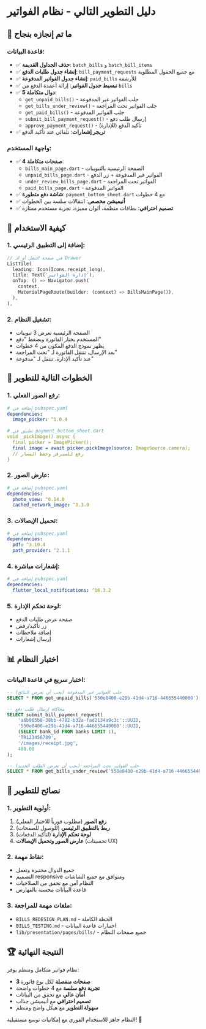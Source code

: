# دليل التطوير التالي - نظام الفواتير

## 🎉 ما تم إنجازه بنجاح

### قاعدة البيانات:
- ✅ **حذف الجداول القديمة**: `batch_bills` و `batch_bill_items`
- ✅ **إنشاء جدول طلبات الدفع**: `bill_payment_requests` مع جميع الحقول المطلوبة
- ✅ **إنشاء جدول الفواتير المدفوعة**: `paid_bills` للأرشفة
- ✅ **تبسيط جدول الفواتير**: إزالة أعمدة الدفع من `bills`
- ✅ **5 دوال متكاملة**: 
  - `get_unpaid_bills()` - جلب الفواتير غير المدفوعة
  - `get_bills_under_review()` - جلب الفواتير تحت المراجعة
  - `get_paid_bills()` - جلب الفواتير المدفوعة
  - `submit_bill_payment_request()` - إرسال طلب دفع
  - `approve_payment_request()` - تأكيد الدفع (للإدارة)
- ✅ **تريجر إشعارات**: تلقائي عند تأكيد الدفع

### واجهة المستخدم:
- ✅ **4 صفحات متكاملة**:
  - `bills_main_page.dart` - الصفحة الرئيسية بالتبويبات
  - `unpaid_bills_page.dart` - الفواتير غير المدفوعة + زر الدفع
  - `under_review_bills_page.dart` - الفواتير تحت المراجعة
  - `paid_bills_page.dart` - الفواتير المدفوعة
- ✅ **شاشة دفع متطورة**: `payment_bottom_sheet.dart` مع 4 خطوات
- ✅ **أنيميشن مخصص**: انتقالات سلسة بين الخطوات
- ✅ **تصميم احترافي**: بطاقات منظمة، ألوان مميزة، تجربة مستخدم ممتازة

## 🚀 كيفية الاستخدام

### 1. إضافة إلى التطبيق الرئيسي:
```dart
// في صفحة التنقل أو الـ Drawer
ListTile(
  leading: Icon(Icons.receipt_long),
  title: Text('إدارة الفواتير'),
  onTap: () => Navigator.push(
    context,
    MaterialPageRoute(builder: (context) => BillsMainPage()),
  ),
),
```

### 2. تشغيل النظام:
- الصفحة الرئيسية تعرض 3 تبويبات
- المستخدم يختار الفاتورة ويضغط "دفع"
- يظهر نموذج الدفع المكون من 4 خطوات
- بعد الإرسال، تنتقل الفاتورة لـ "تحت المراجعة"
- عند تأكيد الإدارة، تنتقل لـ "مدفوعة"

## 🔧 الخطوات التالية للتطوير

### 1. رفع الصور الفعلي:
```yaml
# إضافة في pubspec.yaml
dependencies:
  image_picker: ^1.0.4
  
# تطبيق في payment_bottom_sheet.dart
void _pickImage() async {
  final picker = ImagePicker();
  final image = await picker.pickImage(source: ImageSource.camera);
  // رفع للسيرفر وحفظ المسار
}
```

### 2. عارض الصور:
```yaml
# إضافة في pubspec.yaml
dependencies:
  photo_view: ^0.14.0
  cached_network_image: ^3.3.0
```

### 3. تحميل الإيصالات:
```yaml
# إضافة في pubspec.yaml
dependencies:
  pdf: ^3.10.4
  path_provider: ^2.1.1
```

### 4. إشعارات مباشرة:
```yaml
# إضافة في pubspec.yaml
dependencies:
  flutter_local_notifications: ^16.3.2
```

### 5. لوحة تحكم الإدارة:
- صفحة عرض طلبات الدفع
- زر تأكيد/رفض
- إضافة ملاحظات
- إرسال إشعارات

## 📊 اختبار النظام

### اختبار سريع في قاعدة البيانات:
```sql
-- جلب الفواتير غير المدفوعة (يجب أن تعرض النتائج)
SELECT * FROM get_unpaid_bills('550e8400-e29b-41d4-a716-446655440000');

-- محاكاة إرسال طلب دفع
SELECT submit_bill_payment_request(
    'a6b965b8-38bb-4782-b32a-fad2134a9c3c'::UUID,
    '550e8400-e29b-41d4-a716-446655440000'::UUID,
    (SELECT bank_id FROM banks LIMIT 1),
    'TR123456789',
    '/images/receipt.jpg',
    400.00
);

-- جلب الفواتير تحت المراجعة (يجب أن تعرض الطلب الجديد)
SELECT * FROM get_bills_under_review('550e8400-e29b-41d4-a716-446655440000');
```

## 🎯 نصائح للتطوير

### 1. أولوية التطوير:
1. **رفع الصور** (مطلوب فورياً للاختبار الفعلي)
2. **ربط بالتطبيق الرئيسي** (للوصول للصفحات)
3. **لوحة تحكم الإدارة** (لتأكيد الدفعات)
4. **عارض الصور وتحميل الإيصالات** (تحسينات UX)

### 2. نقاط مهمة:
- جميع الدوال مختبرة وتعمل
- التصميم responsive ومتوافق مع جميع الشاشات
- النظام آمن مع تحقق من الصلاحيات
- قاعدة البيانات محسنة بالفهارس

### 3. ملفات مهمة للمراجعة:
- `BILLS_REDESIGN_PLAN.md` - الخطة الكاملة
- `BILLS_TESTING.md` - اختبارات قاعدة البيانات
- `lib/presentation/pages/bills/` - جميع صفحات النظام

## 🏆 النتيجة النهائية

نظام فواتير متكامل ومنظم يوفر:
- **3 صفحات منفصلة** لكل نوع فاتورة
- **تجربة دفع سلسة** مع 4 خطوات واضحة
- **أمان عالي** مع تحقق من البيانات
- **تصميم احترافي** مع أنيميشن جذاب
- **سهولة التطوير** مع هيكل واضح ومنظم

النظام جاهز للاستخدام الفوري مع إمكانيات توسع مستقبلية! 🎉
